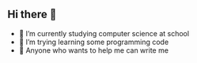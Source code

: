 ## Hi there 👋
<!--
**K1ki-o/K1ki-o** is a ✨ _special_ ✨ repository because its `README.md` (this file) appears on your GitHub profile.
-->
- 🔭 I’m currently studying computer science at school
- 🦾 I’m trying learning some programming code
- 👥 Anyone who wants to help me can write me
